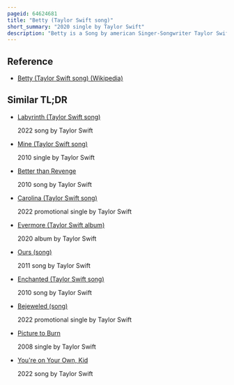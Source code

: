 ```yaml
---
pageid: 64624681
title: "Betty (Taylor Swift song)"
short_summary: "2020 single by Taylor Swift"
description: "Betty is a Song by american Singer-Songwriter Taylor Swift from her eighth Studio Album Folklore. It was written by Swift and Joe Alwyn, and the former produced the Track with Aaron Dessner and Jack Antonoff. Mca Nashville and Republic Records released the Song to Us Country Radio on August 17, 2020. Betty is an Americana Song combining Country Folk Rock with Guitar Pop. Its Production consists of a Harmonica, a pedal Steel, Guitars, and a key Change after the Bridge."
---
```


## Reference

- [Betty (Taylor Swift song) (Wikipedia)](https://en.wikipedia.org/?curid=64624681)

## Similar TL;DR

- [Labyrinth (Taylor Swift song)](/tldr/en/labyrinth-taylor-swift-song)

  2022 song by Taylor Swift

- [Mine (Taylor Swift song)](/tldr/en/mine-taylor-swift-song)

  2010 single by Taylor Swift

- [Better than Revenge](/tldr/en/better-than-revenge)

  2010 song by Taylor Swift

- [Carolina (Taylor Swift song)](/tldr/en/carolina-taylor-swift-song)

  2022 promotional single by Taylor Swift

- [Evermore (Taylor Swift album)](/tldr/en/evermore-taylor-swift-album)

  2020 album by Taylor Swift

- [Ours (song)](/tldr/en/ours-song)

  2011 song by Taylor Swift

- [Enchanted (Taylor Swift song)](/tldr/en/enchanted-taylor-swift-song)

  2010 song by Taylor Swift

- [Bejeweled (song)](/tldr/en/bejeweled-song)

  2022 promotional single by Taylor Swift

- [Picture to Burn](/tldr/en/picture-to-burn)

  2008 single by Taylor Swift

- [You're on Your Own, Kid](/tldr/en/youre-on-your-own-kid)

  2022 song by Taylor Swift

